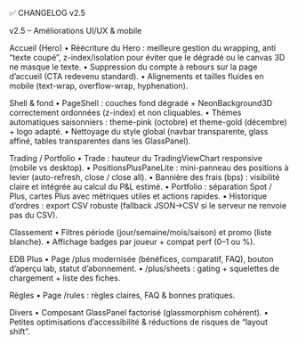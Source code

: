 ✅ CHANGELOG v2.5

v2.5 – Améliorations UI/UX & mobile

Accueil (Hero)
	•	Réécriture du Hero : meilleure gestion du wrapping, anti “texte coupé”, z-index/isolation pour éviter que le dégradé ou le canvas 3D ne masque le texte.
	•	Suppression du compte à rebours sur la page d’accueil (CTA redevenu standard).
	•	Alignements et tailles fluides en mobile (text-wrap, overflow-wrap, hyphenation).

Shell & fond
	•	PageShell : couches fond dégradé + NeonBackground3D correctement ordonnées (z-index) et non cliquables.
	•	Thèmes automatiques saisonniers : theme-pink (octobre) et theme-gold (décembre) + logo adapté.
	•	Nettoyage du style global (navbar transparente, glass affiné, tables transparentes dans les GlassPanel).

Trading / Portfolio
	•	Trade : hauteur du TradingViewChart responsive (mobile vs desktop).
	•	PositionsPlusPaneLite : mini-panneau des positions à levier (auto-refresh, close / close all).
	•	Bannière des frais (bps) : visibilité claire et intégrée au calcul du P&L estimé.
	•	Portfolio : séparation Spot / Plus, cartes Plus avec métriques utiles et actions rapides.
	•	Historique d’ordres : export CSV robuste (fallback JSON→CSV si le serveur ne renvoie pas du CSV).

Classement
	•	Filtres période (jour/semaine/mois/saison) et promo (liste blanche).
	•	Affichage badges par joueur + compat perf (0–1 ou %).

EDB Plus
	•	Page /plus modernisée (bénéfices, comparatif, FAQ), bouton d’aperçu lab, statut d’abonnement.
	•	/plus/sheets : gating + squelettes de chargement + liste des fiches.

Règles
	•	Page /rules : règles claires, FAQ & bonnes pratiques.

Divers
	•	Composant GlassPanel factorisé (glassmorphism cohérent).
	•	Petites optimisations d’accessibilité & réductions de risques de “layout shift”.

